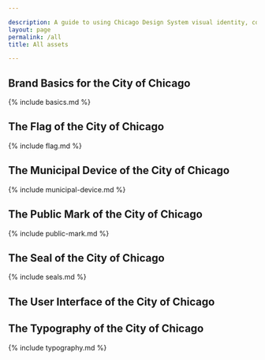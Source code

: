 ```yaml
---

description: A guide to using Chicago Design System visual identity, code, and methods.
layout: page
permalink: /all
title: All assets

---
```



## Brand Basics for the City of Chicago
{% include basics.md %}

## The Flag of the City of Chicago
{% include flag.md %}

## The Municipal Device of the City of Chicago
{% include municipal-device.md %}

## The Public Mark of the City of Chicago
{% include public-mark.md %}

## The Seal of the City of Chicago
{% include seals.md %}

## The User Interface of the City of Chicago



## The Typography of the City of Chicago
{% include typography.md %}
